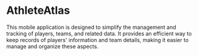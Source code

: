 # AthleteAtlas
This mobile application is designed to simplify the management and tracking of players, teams, and related data. It provides an efficient way to keep records of players' information and team details, making it easier to manage and organize these aspects.
